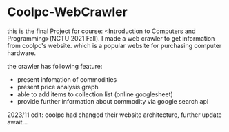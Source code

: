 # Coolpc-WebCrawler

this is the final Project for course: \<Introduction to Computers and Programming\>(NCTU 2021 Fall). 
I made a web crawler to get information from coolpc's website. which is a popular website for purchasing computer hardware.

the crawler has following feature:
* present infomation of commodities
* present price analysis graph
* able to add items to collection list (online googlesheet)
* provide further information about commodity via google search api

2023/11 edit: coolpc had changed their website architecture, further update await...
